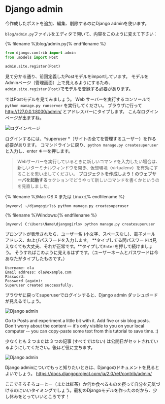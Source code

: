 # Django admin

今作成したポストを追加、編集、削除するのにDjango adminを使います。

`blog/admin.py`ファイルをエディタで開いて、内容をこのように変えて下さい：

{% filename %}blog/admin.py{% endfilename %}

```python
from django.contrib import admin
from .models import Post

admin.site.register(Post)
```

見て分かる通り、前回定義したPostモデルをimportしています。 モデルをAdminページ（管理画面）上で見えるようにするため、`admin.site.register(Post)`でモデルを登録する必要があります。

ではPostモデルを見てみましょう。 Web サーバーを実行するコンソールで `python manage.py runserver` を実行してください。 ブラウザに行って http://127.0.0.1:8000/admin/ とアドレスバーにタイプします。 こんなログインページが出ますね。

![ログインページ](images/login_page2.png)

ログインするには、*superuser *（サイトの全てを管理するユーザー）を作る必要があります。 コマンドラインに戻り、`python manage.py createsuperuser` と入力し、enter キーを押します。

> Webサーバーを実行しているときに新しいコマンドを入力したい場合は、新しいターミナルウィンドウを開き、仮想環境（virtualenv）を有効にすることを思い出してください。 **プロジェクトを作成しよう！**の**ウェブサーバを起動する**セクションでどうやって新しいコマンドを書くかというのを見直しました。

{% filename %}Mac OS X または Linux:{% endfilename %}

    (myvenv) ~/djangogirls$ python manage.py createsuperuser
    

{% filename %}Windows:{% endfilename %}

    (myvenv) C:\Users\Name\djangogirls> python manage.py createsuperuser
    

プロンプトが表示されたら、ユーザー名 (小文字、スペースなし)、電子メール アドレス、およびパスワードを入力します。 **タイプしてる間パスワードは見えなくても大丈夫、それが正常です。**タイプして`Enter`を押して続けましょう。 そうすればこのように見えるはずです。（ユーザーネームとパスワードは今あなたがタイプしたものです。）

    Username: ola
    Email address: ola@example.com
    Password:
    Password (again):
    Superuser created successfully.
    

ブラウザに戻ってsuperuserでログインすると、Django admin ダッシュボードが見えるでしょう。

![Django admin](images/django_admin3.png)

Go to Posts and experiment a little bit with it. Add five or six blog posts. Don't worry about the content –- it's only visible to you on your local computer -- you can copy-paste some text from this tutorial to save time. :)

少なくとも 2 つまたは 3 つの記事 (すべてではない) は公開日がセットされているようにしてください。後ほど役に立ちます。

![Django admin](images/edit_post3.png)

Django adminについてもっと知りたいときは、Djangoのドキュメントを見るとよいでしょう。 https://docs.djangoproject.com/ja/2.0/ref/contrib/admin/

ここでそろそろコーヒー（または紅茶）か何か食べるものを摂って自分を元気づけるのにいいタイミングでしょう。最初のDjangoモデルを作ったのだから、少し休みをとっていいところです！